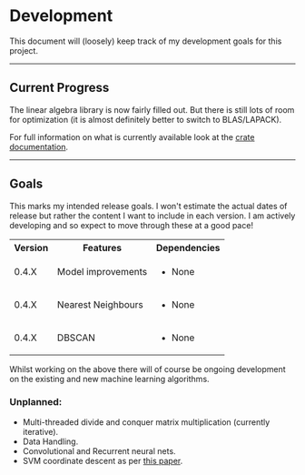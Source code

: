 # Development

This document will (loosely) keep track of my development goals for this project.

---

## Current Progress

The linear algebra library is now fairly filled out. But there is still lots of room for optimization (it is almost definitely better to switch to BLAS/LAPACK).

For full information on what is currently available look at the [crate documentation](https://athemathmo.github.io/rusty-machine/rusty-machine/doc/rusty_machine/index.html).

---

## Goals

This marks my intended release goals. I won't estimate the actual dates of release but rather the content I want to include in each version. I am actively developing and so expect to move through these at a good pace!

<table>
    <tr>
        <th>Version</th><th>Features</th><th>Dependencies</th>
    </tr>
    <tr>
        <td>0.4.X</td><td>Model improvements</td><td><ul><li>None</li></ul></td>
    </tr>
    <tr>
        <td>0.4.X</td><td>Nearest Neighbours</td><td><ul><li>None</li></ul></td>
    </tr>
    <tr>
        <td>0.4.X</td><td>DBSCAN</td><td><ul><li>None</li></ul></td>
    </tr>
</table>

Whilst working on the above there will of course be ongoing development on the existing and new machine learning algorithms.

### Unplanned:

- Multi-threaded divide and conquer matrix multiplication (currently iterative).
- Data Handling.
- Convolutional and Recurrent neural nets.
- SVM coordinate descent as per [this paper](http://www.loshchilov.com/publications/GECCO2011_AdaptiveCoordinateDescent.pdf).
